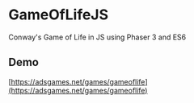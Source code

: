 # GameOfLifeJS
Conway's Game of Life in JS using Phaser 3 and ES6

## Demo
[https://adsgames.net/games/gameoflife](https://adsgames.net/games/gameoflife)
